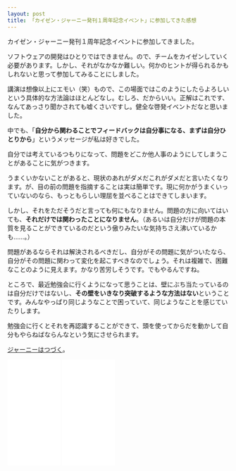 ```yaml
---
layout: post
title: 「カイゼン・ジャーニー発刊１周年記念イベント」に参加してきた感想
---
```


カイゼン・ジャーニー発刊１周年記念イベントに参加してきました。

ソフトウェアの開発はひとりではできません。ので、チームをカイゼンしていく必要があります。しかし、それがなかなか難しい。何かのヒントが得られるかもしれないと思って参加してみることにしました。

講演は想像以上にエモい（笑）もので、この場面ではこのようにしたらよろしいという具体的な方法論はほとんどなし。むしろ、だからいい。正解はこれです、なんてあっさり聞かされても嘘くさいですし。健全な啓発イベントだなと思いました。

中でも、「**自分から関わることでフィードバックは自分事になる、まずは自分ひとりから**」というメッセージが私は好きでした。

自分では考えているつもりになって、問題をどこか他人事のようにしてしまうことがあることに気がつきます。

うまくいかないことがあると、現状のあれがダメだこれがダメだと言いたくなります。が、目の前の問題を指摘することは実は簡単です。現に何かがうまくいっていないのなら、もっともらしい理屈を並べることはできてしまいます。

しかし、それをただそうだと言っても何にもなりません。問題の方に向いてはいても、**それだけでは関わったことになりません**。（あるいは自分だけが問題の本質を見ることができているのだという傲りみたいな気持ちさえ沸いているかも……。）

問題があるならそれは解決されるべきだし、自分がその問題に気がついたなら、自分がその問題に関わって変化を起こすべきなのでしょう。それは複雑で、困難なことのように見えます。かなり苦労しそうです。でもやるんですね。

ところで、最近勉強会に行くようになって思うことは、壁にぶち当たっているのは自分だけではないし、**その壁をいきなり突破するような方法はない**ということです。みんなやっぱり同じようなことで困っていて、同じようなことを感じていたりします。

勉強会に行くとそれを再認識することができて、頭を使ってからだを動かして自分もやらねばならんなという気にさせられます。

[ジャーニーはつづく](./kaizen-journey-review)。

<iframe style="width:120px;height:240px;" marginwidth="0" marginheight="0" scrolling="no" frameborder="0" src="//rcm-fe.amazon-adsystem.com/e/cm?lt1=_blank&bc1=000000&IS2=1&bg1=FFFFFF&fc1=000000&lc1=0000FF&t=fukuchiharuki-22&language=ja_JP&o=9&p=8&l=as4&m=amazon&f=ifr&ref=as_ss_li_til&asins=4798153346&linkId=14007609e8f62c5f30a7902772e5913c"></iframe>

<iframe style="width:120px;height:240px;" marginwidth="0" marginheight="0" scrolling="no" frameborder="0" src="//rcm-fe.amazon-adsystem.com/e/cm?lt1=_blank&bc1=000000&IS2=1&bg1=FFFFFF&fc1=000000&lc1=0000FF&t=fukuchiharuki-22&language=ja_JP&o=9&p=8&l=as4&m=amazon&f=ifr&ref=as_ss_li_til&asins=4798163635&linkId=757756af4dc7a68c46a591ab0f381fa9"></iframe>
